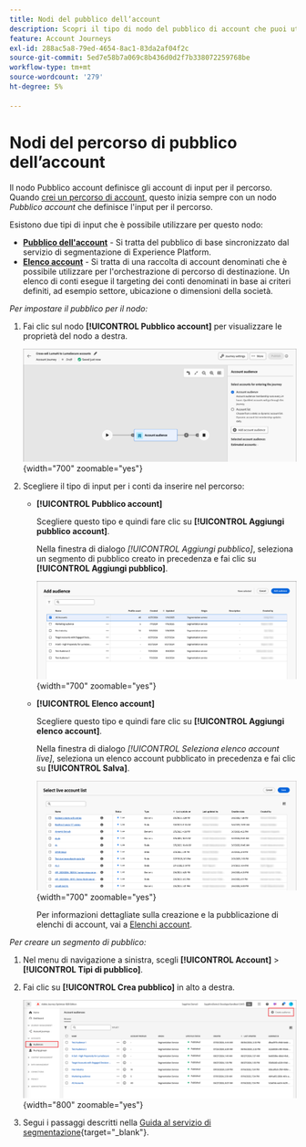 ```yaml
---
title: Nodi del pubblico dell’account
description: Scopri il tipo di nodo del pubblico di account che puoi utilizzare per definire l’input per i percorsi di account in Journey Optimizer B2B edition.
feature: Account Journeys
exl-id: 288ac5a8-79ed-4654-8ac1-83da2af04f2c
source-git-commit: 5ed7e58b7a069c8b436d0d2f7b338072259768be
workflow-type: tm+mt
source-wordcount: '279'
ht-degree: 5%

---
```


# Nodi del percorso di pubblico dell’account

Il nodo Pubblico account definisce gli account di input per il percorso. Quando [crei un percorso di account](./journey-overview.md#create-an-account-journey), questo inizia sempre con un nodo _Pubblico account_ che definisce l&#39;input per il percorso.

Esistono due tipi di input che è possibile utilizzare per questo nodo:

* **[Pubblico dell&#39;account](../audiences/account-audience-overview.md)** - Si tratta del pubblico di base sincronizzato dal servizio di segmentazione di Experience Platform.
* **[Elenco account](../accounts/account-lists.md)** - Si tratta di una raccolta di account denominati che è possibile utilizzare per l&#39;orchestrazione di percorso di destinazione. Un elenco di conti esegue il targeting dei conti denominati in base ai criteri definiti, ad esempio settore, ubicazione o dimensioni della società.

_Per impostare il pubblico per il nodo:_

1. Fai clic sul nodo **[!UICONTROL Pubblico account]** per visualizzare le proprietà del nodo a destra.

   ![Nodo pubblico account](./assets/account-journey-account-audience-node.png){width="700" zoomable="yes"}

1. Scegliere il tipo di input per i conti da inserire nel percorso:

   * **[!UICONTROL Pubblico account]**

     Scegliere questo tipo e quindi fare clic su **[!UICONTROL Aggiungi pubblico account]**.

     Nella finestra di dialogo _[!UICONTROL Aggiungi pubblico]_, seleziona un segmento di pubblico creato in precedenza e fai clic su **[!UICONTROL Aggiungi pubblico]**.

     ![Selezionare un segmento di pubblico per il nodo](./assets/node-audience-add-dialog.png){width="700" zoomable="yes"}

   * **[!UICONTROL Elenco account]**

     Scegliere questo tipo e quindi fare clic su **[!UICONTROL Aggiungi elenco account]**.

     Nella finestra di dialogo _[!UICONTROL Seleziona elenco account live]_, seleziona un elenco account pubblicato in precedenza e fai clic su **[!UICONTROL Salva]**.

     ![Seleziona un elenco di account live per il nodo](./assets/account-journey-account-audience-select-account-list.png){width="700" zoomable="yes"}

     Per informazioni dettagliate sulla creazione e la pubblicazione di elenchi di account, vai a [Elenchi account](../accounts/account-lists.md).

_Per creare un segmento di pubblico:_

1. Nel menu di navigazione a sinistra, scegli **[!UICONTROL Account]** > **[!UICONTROL Tipi di pubblico]**.

1. Fai clic su **[!UICONTROL Crea pubblico]** in alto a destra.

   ![Crea un segmento di pubblico](./assets/audiences-list-create.png){width="800" zoomable="yes"}

1. Segui i passaggi descritti nella [Guida al servizio di segmentazione](https://experienceleague.adobe.com/it/docs/experience-platform/segmentation/ui/account-audiences){target="_blank"}.
